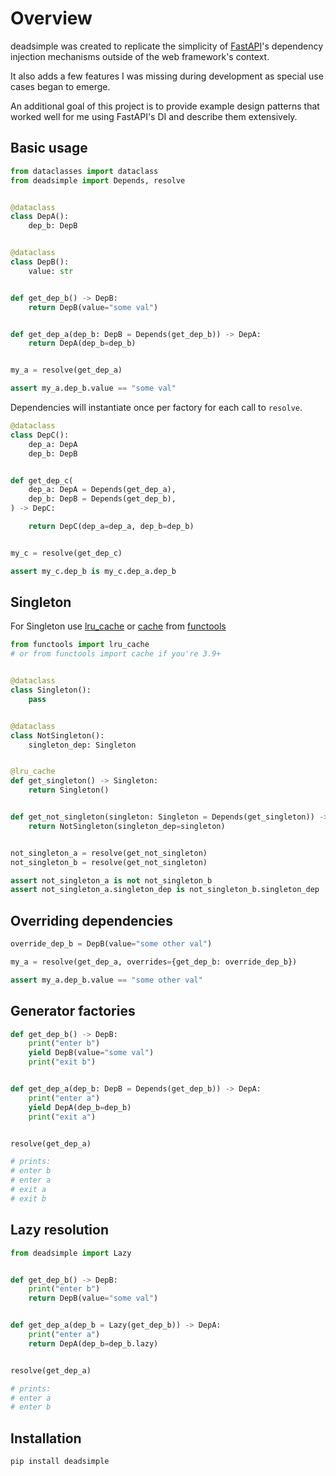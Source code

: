 # Overview

deadsimple was created to replicate the simplicity of [FastAPI]'s dependency
injection mechanisms outside of the web framework's context.

It also adds a few features I was missing during development as special use
cases began to emerge.

An additional goal of this project is to provide example design patterns that
worked well for me using FastAPI's DI and describe them extensively.


## Basic usage

```python
from dataclasses import dataclass
from deadsimple import Depends, resolve


@dataclass
class DepA():
    dep_b: DepB


@dataclass
class DepB():
    value: str


def get_dep_b() -> DepB:
    return DepB(value="some val")


def get_dep_a(dep_b: DepB = Depends(get_dep_b)) -> DepA:
    return DepA(dep_b=dep_b)


my_a = resolve(get_dep_a)

assert my_a.dep_b.value == "some val"
```

Dependencies will instantiate once per factory for each call to `resolve`.

```python
@dataclass
class DepC():
    dep_a: DepA
    dep_b: DepB


def get_dep_c(
    dep_a: DepA = Depends(get_dep_a),
    dep_b: DepB = Depends(get_dep_b),
) -> DepC:

    return DepC(dep_a=dep_a, dep_b=dep_b)


my_c = resolve(get_dep_c)

assert my_c.dep_b is my_c.dep_a.dep_b
```

## Singleton

For Singleton use [lru_cache] or [cache] from [functools]

```python
from functools import lru_cache
# or from functools import cache if you're 3.9+


@dataclass
class Singleton():
    pass


@dataclass
class NotSingleton():
    singleton_dep: Singleton


@lru_cache
def get_singleton() -> Singleton:
    return Singleton()


def get_not_singleton(singleton: Singleton = Depends(get_singleton)) -> NotSingleton:
    return NotSingleton(singleton_dep=singleton)


not_singleton_a = resolve(get_not_singleton)
not_singleton_b = resolve(get_not_singleton)

assert not_singleton_a is not not_singleton_b
assert not_singleton_a.singleton_dep is not_singleton_b.singleton_dep
```


## Overriding dependencies

```python
override_dep_b = DepB(value="some other val")

my_a = resolve(get_dep_a, overrides={get_dep_b: override_dep_b})

assert my_a.dep_b.value == "some other val"
```


## Generator factories

```python
def get_dep_b() -> DepB:
    print("enter b")
    yield DepB(value="some val")
    print("exit b")


def get_dep_a(dep_b: DepB = Depends(get_dep_b)) -> DepA:
    print("enter a")
    yield DepA(dep_b=dep_b)
    print("exit a")


resolve(get_dep_a)

# prints:
# enter b
# enter a
# exit a
# exit b
```


## Lazy resolution

```python
from deadsimple import Lazy


def get_dep_b() -> DepB:
    print("enter b")
    return DepB(value="some val")


def get_dep_a(dep_b = Lazy(get_dep_b)) -> DepA:
    print("enter a")
    return DepA(dep_b=dep_b.lazy)


resolve(get_dep_a)

# prints:
# enter a
# enter b
```


## Installation

```
pip install deadsimple
```


[FastAPI]: https://github.com/tiangolo/fastapi
[lru_cache]: https://docs.python.org/3/library/functools.html#functools.lru_cache
[cache]: https://docs.python.org/3/library/functools.html#functools.cache
[functools]: https://docs.python.org/3/library/functools.html
